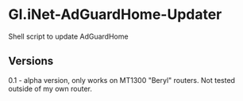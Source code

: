 # Gl.iNet-AdGuardHome-Updater
Shell script to update AdGuardHome

Versions
--------
0.1 - alpha version, only works on MT1300 "Beryl" routers. Not tested outside of my own router.
